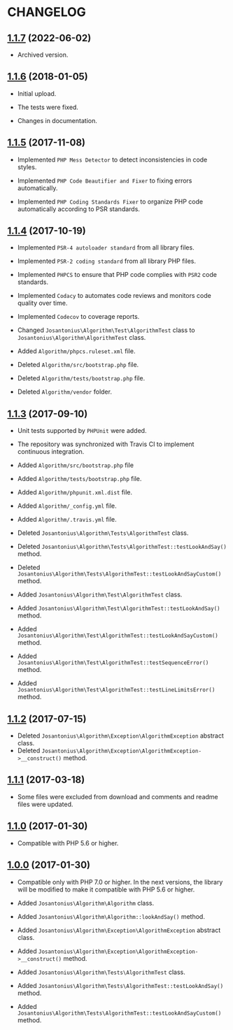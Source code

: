 # CHANGELOG

## [1.1.7](https://github.com/josantonius/php-algorithm/releases/tag/1.1.7) (2022-06-02)

- Archived version.

## [1.1.6](https://github.com/josantonius/php-algorithm/releases/tag/1.1.6) (2018-01-05)

- Initial upload.

- The tests were fixed.

- Changes in documentation.

## [1.1.5](https://github.com/josantonius/php-algorithm/releases/tag/1.1.5) (2017-11-08)

- Implemented `PHP Mess Detector` to detect inconsistencies in code styles.

- Implemented `PHP Code Beautifier and Fixer` to fixing errors automatically.

- Implemented `PHP Coding Standards Fixer` to organize PHP code automatically according to PSR standards.

## [1.1.4](https://github.com/josantonius/php-algorithm/releases/tag/1.1.4) (2017-10-19)

- Implemented `PSR-4 autoloader standard` from all library files.

- Implemented `PSR-2 coding standard` from all library PHP files.

- Implemented `PHPCS` to ensure that PHP code complies with `PSR2` code standards.

- Implemented `Codacy` to automates code reviews and monitors code quality over time.

- Implemented `Codecov` to coverage reports.

- Changed `Josantonius\Algorithm\Test\AlgorithmTest` class to `Josantonius\Algorithm\AlgorithmTest` class.

- Added `Algorithm/phpcs.ruleset.xml` file.

- Deleted `Algorithm/src/bootstrap.php` file.

- Deleted `Algorithm/tests/bootstrap.php` file.

- Deleted `Algorithm/vendor` folder.

## [1.1.3](https://github.com/josantonius/php-algorithm/releases/tag/1.1.3) (2017-09-10)

- Unit tests supported by `PHPUnit` were added.

- The repository was synchronized with Travis CI to implement continuous integration.

- Added `Algorithm/src/bootstrap.php` file

- Added `Algorithm/tests/bootstrap.php` file.

- Added `Algorithm/phpunit.xml.dist` file.
- Added `Algorithm/_config.yml` file.
- Added `Algorithm/.travis.yml` file.

- Deleted `Josantonius\Algorithm\Tests\AlgorithmTest` class.
- Deleted `Josantonius\Algorithm\Tests\AlgorithmTest::testLookAndSay()` method.
- Deleted `Josantonius\Algorithm\Tests\AlgorithmTest::testLookAndSayCustom()` method.

- Added `Josantonius\Algorithm\Test\AlgorithmTest` class.
- Added `Josantonius\Algorithm\Test\AlgorithmTest::testLookAndSay()` method.
- Added `Josantonius\Algorithm\Test\AlgorithmTest::testLookAndSayCustom()` method.
- Added `Josantonius\Algorithm\Test\AlgorithmTest::testSequenceError()` method.
- Added `Josantonius\Algorithm\Test\AlgorithmTest::testLineLimitsError()` method.

## [1.1.2](https://github.com/josantonius/php-algorithm/releases/tag/1.1.2) (2017-07-15)

- Deleted `Josantonius\Algorithm\Exception\AlgorithmException` abstract class.
- Deleted `Josantonius\Algorithm\Exception\AlgorithmException->__construct()` method.

## [1.1.1](https://github.com/josantonius/php-algorithm/releases/tag/1.1.1) (2017-03-18)

- Some files were excluded from download and comments and readme files were updated.

## [1.1.0](https://github.com/josantonius/php-algorithm/releases/tag/1.1.0) (2017-01-30)

- Compatible with PHP 5.6 or higher.

## [1.0.0](https://github.com/josantonius/php-algorithm/releases/tag/1.0.0) (2017-01-30)

- Compatible only with PHP 7.0 or higher. In the next versions, the library will be modified to make it compatible with PHP 5.6 or higher.

- Added `Josantonius\Algorithm\Algorithm` class.
- Added `Josantonius\Algorithm\Algorithm::lookAndSay()` method.

- Added `Josantonius\Algorithm\Exception\AlgorithmException` abstract class.
- Added `Josantonius\Algorithm\Exception\AlgorithmException->__construct()` method.

- Added `Josantonius\Algorithm\Tests\AlgorithmTest` class.
- Added `Josantonius\Algorithm\Tests\AlgorithmTest::testLookAndSay()` method.
- Added `Josantonius\Algorithm\Tests\AlgorithmTest::testLookAndSayCustom()` method.

